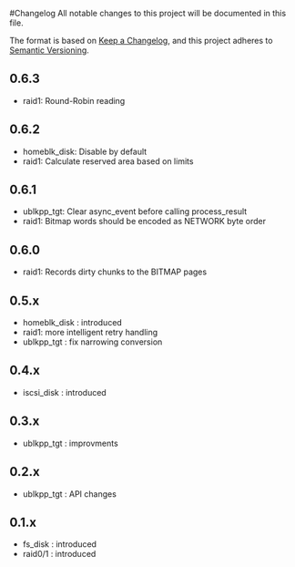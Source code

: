#Changelog
All notable changes to this project will be documented in this file.

The format is based on [Keep a Changelog](https://keepachangelog.com/en/1.0.0/),
and this project adheres to [Semantic Versioning](https://semver.org/spec/v2.0.0.html).

## 0.6.3
- raid1: Round-Robin reading

## 0.6.2
- homeblk_disk: Disable by default
- raid1: Calculate reserved area based on limits

## 0.6.1
- ublkpp_tgt: Clear async_event before calling process_result
- raid1: Bitmap words should be encoded as NETWORK byte order

## 0.6.0
- raid1: Records dirty chunks to the BITMAP pages

## 0.5.x
- homeblk_disk : introduced
- raid1: more intelligent retry handling
- ublkpp_tgt : fix narrowing conversion

## 0.4.x
- iscsi_disk : introduced

## 0.3.x
- ublkpp_tgt : improvments

## 0.2.x
- ublkpp_tgt : API changes

## 0.1.x
- fs_disk : introduced
- raid0/1 : introduced
